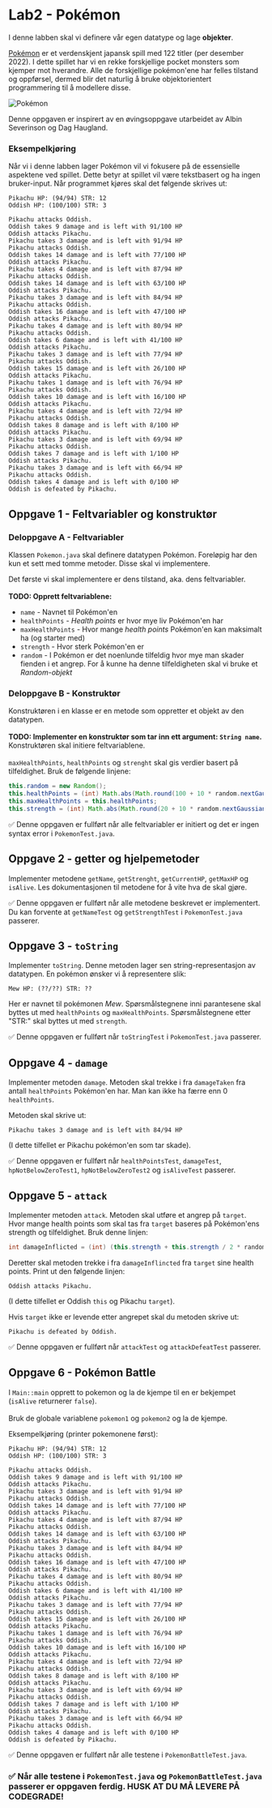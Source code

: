 # Lab2 - Pokémon
I denne labben skal vi definere vår egen datatype og lage **objekter**.

[Pokémon](https://en.wikipedia.org/wiki/Pok%C3%A9mon) er et verdenskjent japansk spill med 122 titler (per desember 2022). I dette spillet har vi en rekke forskjellige pocket monsters som kjemper mot hverandre. Alle de forskjellige pokémon'ene har felles tilstand og oppførsel, dermed blir det naturlig å bruke objektorientert programmering til å modellere disse.

![Pokémon](https://upload.wikimedia.org/wikipedia/commons/thumb/9/98/International_Pok%C3%A9mon_logo.svg/640px-International_Pok%C3%A9mon_logo.svg.png)


Denne oppgaven er inspirert av en øvingsoppgave utarbeidet av Albin Severinson og Dag Haugland.

### Eksempelkjøring
Når vi i denne labben lager Pokémon vil vi fokusere på de essensielle aspektene ved spillet. Dette betyr at spillet vil være tekstbasert og ha ingen bruker-input. Når programmet kjøres skal det følgende skrives ut:
```
Pikachu HP: (94/94) STR: 12
Oddish HP: (100/100) STR: 3

Pikachu attacks Oddish.
Oddish takes 9 damage and is left with 91/100 HP
Oddish attacks Pikachu.
Pikachu takes 3 damage and is left with 91/94 HP
Pikachu attacks Oddish.
Oddish takes 14 damage and is left with 77/100 HP
Oddish attacks Pikachu.
Pikachu takes 4 damage and is left with 87/94 HP
Pikachu attacks Oddish.
Oddish takes 14 damage and is left with 63/100 HP
Oddish attacks Pikachu.
Pikachu takes 3 damage and is left with 84/94 HP
Pikachu attacks Oddish.
Oddish takes 16 damage and is left with 47/100 HP
Oddish attacks Pikachu.
Pikachu takes 4 damage and is left with 80/94 HP
Pikachu attacks Oddish.
Oddish takes 6 damage and is left with 41/100 HP
Oddish attacks Pikachu.
Pikachu takes 3 damage and is left with 77/94 HP
Pikachu attacks Oddish.
Oddish takes 15 damage and is left with 26/100 HP
Oddish attacks Pikachu.
Pikachu takes 1 damage and is left with 76/94 HP
Pikachu attacks Oddish.
Oddish takes 10 damage and is left with 16/100 HP
Oddish attacks Pikachu.
Pikachu takes 4 damage and is left with 72/94 HP
Pikachu attacks Oddish.
Oddish takes 8 damage and is left with 8/100 HP
Oddish attacks Pikachu.
Pikachu takes 3 damage and is left with 69/94 HP
Pikachu attacks Oddish.
Oddish takes 7 damage and is left with 1/100 HP
Oddish attacks Pikachu.
Pikachu takes 3 damage and is left with 66/94 HP
Pikachu attacks Oddish.
Oddish takes 4 damage and is left with 0/100 HP
Oddish is defeated by Pikachu.
```

## Oppgave 1 - Feltvariabler og konstruktør
### Deloppgave A - Feltvariabler
Klassen `Pokemon.java` skal definere datatypen Pokémon. Foreløpig har den kun et sett med tomme metoder. Disse skal vi implementere.

Det første vi skal implementere er dens tilstand, aka. dens feltvariabler. <br></br>
**TODO: Opprett feltvariablene:**
 * `name` - Navnet til Pokémon'en
 * `healthPoints` - *Health points* er hvor mye liv Pokémon'en har
 * `maxHealthPoints` - Hvor mange *health points* Pokémon'en kan maksimalt ha (og starter med)
 * `strength` - Hvor sterk Pokémon'en er
 * `random` - I Pokémon er det noenlunde tilfeldig hvor mye man skader fienden i et angrep. For å kunne ha denne tilfeldigheten skal vi bruke et *Random-objekt*

### Deloppgave B - Konstruktør
Konstruktøren i en klasse er en metode som oppretter et objekt av den datatypen. <br></br>
**TODO: Implementer en konstruktør som tar inn ett argument: `String name`.** Konstruktøren skal initiere feltvariablene. <br></br>
`maxHealthPoints`, `healthPoints` og `strenght` skal gis verdier basert på tilfeldighet. Bruk de følgende linjene:
```java
this.random = new Random();
this.healthPoints = (int) Math.abs(Math.round(100 + 10 * random.nextGaussian()));
this.maxHealthPoints = this.healthPoints;
this.strength = (int) Math.abs(Math.round(20 + 10 * random.nextGaussian()));
```

✅ Denne oppgaven er fullført når alle feltvariabler er initiert og det er ingen syntax error i `PokemonTest.java`.


## Oppgave 2 - getter og hjelpemetoder
Implementer metodene `getName`, `getStrenght`, `getCurrentHP`, `getMaxHP` og `isAlive`. Les dokumentasjonen til metodene for å vite hva de skal gjøre.

✅ Denne oppgaven er fullført når alle metodene beskrevet er implementert. Du kan forvente at `getNameTest` og `getStrengthTest` i `PokemonTest.java` passerer.

## Oppgave 3 - `toString`
Implementer `toString`. Denne metoden lager sen string-representasjon av datatypen. En pokémon ønsker vi å representere slik:
```
Mew HP: (??/??) STR: ??
```
Her er navnet til pokémonen *Mew*. Spørsmålstegnene inni parantesene skal byttes ut med `healthPoints` og `maxHealthPoints`. Spørsmålstegnene etter "STR:" skal byttes ut med `strength`.

✅ Denne oppgaven er fullført når `toStringTest` i `PokemonTest.java` passerer.


## Oppgave 4 - `damage`
Implementer metoden `damage`. Metoden skal trekke i fra `damageTaken` fra antall `healthPoints` Pokémon'en har. Man kan ikke ha færre enn 0 `healthPoints`.

Metoden skal skrive ut:
```
Pikachu takes 3 damage and is left with 84/94 HP
```
(I dette tilfellet er Pikachu pokémon'en som tar skade).

✅ Denne oppgaven er fullført når `healthPointsTest`, `damageTest`, `hpNotBelowZeroTest1`, `hpNotBelowZeroTest2` og `isAliveTest` passerer.


## Oppgave 5 - `attack`
Implementer metoden `attack`. Metoden skal utføre et angrep på `target`. Hvor mange health points som skal tas fra `target` baseres på Pokémon'ens strength og tilfeldighet. Bruk denne linjen:
```java
int damageInflicted = (int) (this.strength + this.strength / 2 * random.nextGaussian());
```
Deretter skal metoden trekke i fra `damageInflincted` fra `target` sine health points. Print ut den følgende linjen:
```
Oddish attacks Pikachu.
```
(I dette tilfellet er Oddish `this` og Pikachu `target`).

Hvis `target` ikke er levende etter angrepet skal du metoden skrive ut:
```
Pikachu is defeated by Oddish.
```

✅ Denne oppgaven er fullført når `attackTest` og `attackDefeatTest` passerer.


## Oppgave 6 - Pokémon Battle
I `Main::main` opprett to pokemon og la de kjempe til en er bekjempet (`isAlive` returnerer `false`). <br></br>
Bruk de globale variablene `pokemon1` og `pokemon2` og la de kjempe.

Eksempelkjøring (printer pokemonene først):
```
Pikachu HP: (94/94) STR: 12
Oddish HP: (100/100) STR: 3

Pikachu attacks Oddish.
Oddish takes 9 damage and is left with 91/100 HP
Oddish attacks Pikachu.
Pikachu takes 3 damage and is left with 91/94 HP
Pikachu attacks Oddish.
Oddish takes 14 damage and is left with 77/100 HP
Oddish attacks Pikachu.
Pikachu takes 4 damage and is left with 87/94 HP
Pikachu attacks Oddish.
Oddish takes 14 damage and is left with 63/100 HP
Oddish attacks Pikachu.
Pikachu takes 3 damage and is left with 84/94 HP
Pikachu attacks Oddish.
Oddish takes 16 damage and is left with 47/100 HP
Oddish attacks Pikachu.
Pikachu takes 4 damage and is left with 80/94 HP
Pikachu attacks Oddish.
Oddish takes 6 damage and is left with 41/100 HP
Oddish attacks Pikachu.
Pikachu takes 3 damage and is left with 77/94 HP
Pikachu attacks Oddish.
Oddish takes 15 damage and is left with 26/100 HP
Oddish attacks Pikachu.
Pikachu takes 1 damage and is left with 76/94 HP
Pikachu attacks Oddish.
Oddish takes 10 damage and is left with 16/100 HP
Oddish attacks Pikachu.
Pikachu takes 4 damage and is left with 72/94 HP
Pikachu attacks Oddish.
Oddish takes 8 damage and is left with 8/100 HP
Oddish attacks Pikachu.
Pikachu takes 3 damage and is left with 69/94 HP
Pikachu attacks Oddish.
Oddish takes 7 damage and is left with 1/100 HP
Oddish attacks Pikachu.
Pikachu takes 3 damage and is left with 66/94 HP
Pikachu attacks Oddish.
Oddish takes 4 damage and is left with 0/100 HP
Oddish is defeated by Pikachu.
```

✅ Denne oppgaven er fullført når alle testene i  `PokemonBattleTest.java`.


### ✅ Når alle testene i `PokemonTest.java` og `PokemonBattleTest.java` passerer er oppgaven ferdig. HUSK AT DU MÅ LEVERE PÅ CODEGRADE!
